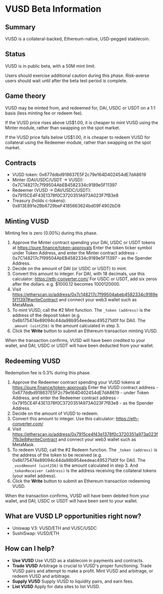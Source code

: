 # VUSD Beta Information

## Summary

VUSD is a collateral-backed, Ethereum-native, USD-pegged stablecoin.

## Status

VUSD is in public beta, with a 50M mint limit.

Users should exercise additional caution during this phase.  Risk-averse users should wait until after the beta test period is complete.

## Game theory

VUSD may be minted from, and redeemed for, DAI, USDC or USDT on a 1:1 basis (less minting fee or redeem fee).

If the VUSD price rises above US$1.00, it is cheaper to mint VUSD using the Minter module, rather than swapping on the spot market.

If the VUSD price falls below US$1.00, it is cheaper to redeem VUSD for collateral using the Redeemer module, rather than swapping on the spot market.

## Contracts

* VUSD token: 0x677ddbd918637E5F2c79e164D402454dE7dA8619
* Minter (DAI/USDC/USDT -> VUSD): 0x7C148217c7f99504AbEB4582334c9189e5F11397
* Redeemer (VUSD -> DAI/USDC/USDT): 0x7915CE4F43E1378f0C3720351A973A023F7fB3e8
* Treasury (holds c-tokens): 0x813E891e2Bb6729beF4185663624bd09F4902bD8

## Minting VUSD

Minting fee is zero (0.00%) during this phase.

1. Approve the Minter contract spending your DAI, USDC or USDT tokens at https://pure.finance/token-approvals   Enter the token ticker symbol under Token Address, and enter the Minter contract address - 0x7C148217c7f99504AbEB4582334c9189e5F11397 - as the Spender Address.
2. Decide on the amount of DAI (or USDC or USDT) to mint.
3. Convert this amount to integer.  For DAI, with 18 decimals, use this calculator: https://eth-converter.com/   For USDC or USDT, add six zeros after the dollars.  e.g. $1000.12 becomes 1000120000.
4. Visit https://etherscan.io/address/0x7c148217c7f99504abeb4582334c9189e5f11397#writeContract and connect your web3 wallet such as MetaMask.
5. To mint VUSD, call the #2 Mint function.  The `_token (address)` is the address of the deposit token (e.g. 0x6b175474e89094c44da98b954eedeac495271d0f for DAI). The `_amount (uint256)` is the amount calculated in step 3.
6. Click the **Write** button to submit an Ethereum transaction minting VUSD.

When the transaction confirms, VUSD will have been credited to your wallet, and DAI, USDC or USDT will have been deducted from your wallet.

## Redeeming VUSD

Redemption fee is 0.3% during this phase.

1. Approve the Redeemer contract spending your VUSD tokens at https://pure.finance/token-approvals   Enter the VUSD contract address - 0x677ddbd918637E5F2c79e164D402454dE7dA8619 - under Token Address, and enter the Redeemer contract address - 0x7915CE4F43E1378f0C3720351A973A023F7fB3e8 - as the Spender Address.
2. Decide on the amount of VUSD to redeem.
3. Convert this amount to integer.  Use this calculator: https://eth-converter.com/ 
4. Visit https://etherscan.io/address/0x7915ce4f43e1378f0c3720351a973a023f7fb3e8#writeContract and connect your web3 wallet such as MetaMask.
5. To redeem VUSD, call the #2 Redeem function.  The `_token (address)` is the address of the token to be received (e.g. 0x6b175474e89094c44da98b954eedeac495271d0f for DAI). The `_vusdAmount (uint256)` is the amount calculated in step 3.  And `_tokenReceiver (address)` is the address receiving the collateral tokens (your wallet address).
6. Click the **Write** button to submit an Ethereum transaction redeeming VUSD.

When the transaction confirms, VUSD will have been debited from your wallet, and DAI, USDC or USDT will have been sent to your wallet.

## What are VUSD LP opportunities right now?

* Uniswap V3:  VUSD/ETH and VUSC/USDC
* SushiSwap:   VUSD/ETH

## How can I help?

* **Use VUSD**  Use VUSD as a stablecoin in payments and contracts.
* **Trade VUSD**  Arbitrage is crucial to VUSD's proper functioning.   Trade VUSD pairs and attempt to make a profit.   Mint VUSD and arbitrage, or redeem VUSD and arbitrage.
* **Supply VUSD**   Supply VUSD to liquidity pairs, and earn fees.
* **List VUSD**   Apply for data sites to list VUSD.

